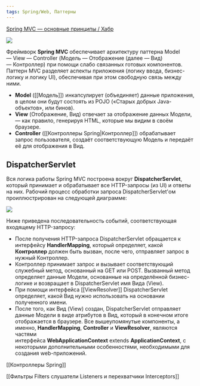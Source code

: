 ```yaml
---
tags: Spring/Web, Паттерны
--- 
```

[Spring MVC — основные принципы / Хабр](https://habr.com/ru/articles/336816/)

![](https://habrastorage.org/r/w1560/web/14d/47a/848/14d47a84866c420fb769d0c2a1b4b656.jpg)  
  
Фреймворк **Spring MVC** обеспечивает архитектуру паттерна Model — View — Controller (Модель — Отображение (далее — Вид) — Контроллер) при помощи слабо связанных готовых компонентов. Паттерн MVC разделяет аспекты приложения (логику ввода, бизнес-логику и логику UI), обеспечивая при этом свободную связь между ними.  
  
- **Model** ([[Модель]]) инкапсулирует (объединяет) данные приложения, в целом они будут состоять из POJO («Старых добрых Java-объектов», или бинов).
- **View** (Отображение, Вид) отвечает за отображение данных Модели, — как правило, генерируя HTML, которые мы видим в своём браузере.
- **Controller** ([[Контроллеры Spring|Контроллер]]) обрабатывает запрос пользователя, создаёт соответствующую Модель и передаёт её для отображения в Вид.

## DispatcherServlet

Вся логика работы Spring MVC построена вокруг **DispatcherServlet**, который принимает и обрабатывает все HTTP-запросы (из UI) и ответы на них. Рабочий процесс обработки запроса DispatcherServlet'ом проиллюстрирован на следующей диаграмме:  
  
![](https://habrastorage.org/r/w1560/web/2b0/909/5f3/2b09095f35224d0c96cc02d9fc471051.png)  
  
Ниже приведена последовательность событий, соответствующая входящему HTTP-запросу:  

- После получения HTTP-запроса DispatcherServlet обращается к интерфейсу **HandlerMapping**, который определяет, какой **Контроллер** должен быть вызван, после чего, отправляет запрос в нужный Контроллер.
- Контроллер принимает запрос и вызывает соответствующий служебный метод, основанный на GET или POST. Вызванный метод определяет данные Модели, основанные на определённой бизнес-логике и возвращает в DispatcherServlet имя Вида (View).
- При помощи интерфейса [[ViewResolver]] DispatcherServlet определяет, какой Вид нужно использовать на основании полученного имени.
- После того, как Вид (View) создан, DispatcherServlet отправляет данные Модели в виде атрибутов в Вид, который в конечном итоге отображается в браузере.
Все вышеупомянутые компоненты, а именно, **HandlerMapping**, **Controller** и **ViewResolver**, являются частями интерфейса **WebApplicationContext** extends **ApplicationContext**, с некоторыми дополнительными особенностями, необходимыми для создания web-приложений.

 [[Контроллеры Spring]]

[[Фильтры Filters слушатели Listeners и перехватчики Interceptors]]

